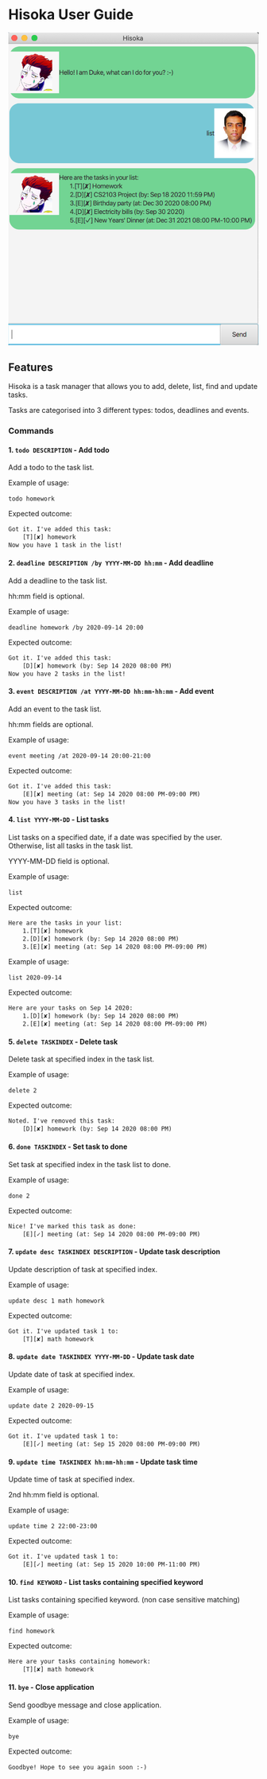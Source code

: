 # Hisoka User Guide

![GitHub Logo](Ui.png)

## Features

Hisoka is a task manager that allows you to add, delete, list, find and update tasks.

Tasks are categorised into 3 different types: todos, deadlines and events.

### Commands

#### 1. `todo DESCRIPTION` - Add todo

Add a todo to the task list.

Example of usage: 

`todo homework`

Expected outcome:

<pre><code>Got it. I've added this task:
    [T][✘] homework
Now you have 1 task in the list!
</code></pre>

#### 2. `deadline DESCRIPTION /by YYYY-MM-DD hh:mm` - Add deadline

Add a deadline to the task list.

hh:mm field is optional.

Example of usage: 

`deadline homework /by 2020-09-14 20:00`

Expected outcome:

<pre><code>Got it. I've added this task:
    [D][✘] homework (by: Sep 14 2020 08:00 PM)
Now you have 2 tasks in the list!
</code></pre>

#### 3. `event DESCRIPTION /at YYYY-MM-DD hh:mm-hh:mm` - Add event

Add an event to the task list.

hh:mm fields are optional.

Example of usage: 

`event meeting /at 2020-09-14 20:00-21:00`

Expected outcome:

<pre><code>Got it. I've added this task:
    [E][✘] meeting (at: Sep 14 2020 08:00 PM-09:00 PM)
Now you have 3 tasks in the list!
</code></pre>

#### 4. `list YYYY-MM-DD` - List tasks

List tasks on a specified date, if a date was specified by the user.
Otherwise, list all tasks in the task list.

YYYY-MM-DD field is optional.

Example of usage: 

`list`

Expected outcome:

<pre><code>Here are the tasks in your list:
    1.[T][✘] homework
    2.[D][✘] homework (by: Sep 14 2020 08:00 PM)
    3.[E][✘] meeting (at: Sep 14 2020 08:00 PM-09:00 PM)
</code></pre>

Example of usage: 

`list 2020-09-14`

Expected outcome:

<pre><code>Here are your tasks on Sep 14 2020:
    1.[D][✘] homework (by: Sep 14 2020 08:00 PM)
    2.[E][✘] meeting (at: Sep 14 2020 08:00 PM-09:00 PM)
</code></pre>

#### 5. `delete TASKINDEX` - Delete task

Delete task at specified index in the task list.

Example of usage: 

`delete 2`

Expected outcome:

<pre><code>Noted. I've removed this task:
    [D][✘] homework (by: Sep 14 2020 08:00 PM)
</code></pre>


#### 6. `done TASKINDEX` - Set task to done

Set task at specified index in the task list to done.

Example of usage: 

`done 2`

Expected outcome:

<pre><code>Nice! I've marked this task as done:
    [E][✓] meeting (at: Sep 14 2020 08:00 PM-09:00 PM)
</code></pre>


#### 7. `update desc TASKINDEX DESCRIPTION` - Update task description

Update description of task at specified index.

Example of usage: 

`update desc 1 math homework`

Expected outcome:

<pre><code>Got it. I've updated task 1 to:
    [T][✘] math homework
</code></pre>

#### 8. `update date TASKINDEX YYYY-MM-DD` - Update task date

Update date of task at specified index.

Example of usage: 

`update date 2 2020-09-15`

Expected outcome:

<pre><code>Got it. I've updated task 1 to:
    [E][✓] meeting (at: Sep 15 2020 08:00 PM-09:00 PM)
</code></pre>

#### 9. `update time TASKINDEX hh:mm-hh:mm` - Update task time

Update time of task at specified index.

2nd hh:mm field is optional.

Example of usage: 

`update time 2 22:00-23:00`

Expected outcome:

<pre><code>Got it. I've updated task 1 to:
    [E][✓] meeting (at: Sep 15 2020 10:00 PM-11:00 PM)
</code></pre>


#### 10. `find KEYWORD` - List tasks containing specified keyword

List tasks containing specified keyword. (non case sensitive matching)

Example of usage: 

`find homework`

Expected outcome:

<pre><code>Here are your tasks containing homework:
    [T][✘] math homework
</code></pre>


#### 11. `bye` - Close application

Send goodbye message and close application.

Example of usage: 

`bye`

Expected outcome:

`Goodbye! Hope to see you again soon :-)`
